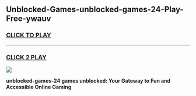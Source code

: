 
## Unblocked-Games-unblocked-games-24-Play-Free-ywauv
<h3>
<a href="https://premium76.site?title=unblocked-games-24&ref=19M">CLICK TO PLAY</a></h3>
<hr>

<h3>
<a href="https://premium76.site?title=unblocked-games-24&ref=19M">CLICK 2 PLAY</a>
  
</h3>

<a href="https://premium76.site?title=unblocked-games-24&ref=19M"><img src="https://clearcache.store/games.png"></a>


**unblocked-games-24 games unblocked: Your Gateway to Fun and Accessible Online Gaming**
